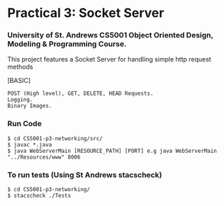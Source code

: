 # Practical 3: Socket Server

### University of St. Andrews CS5001 Object Oriented Design, Modeling & Programming Course. 
This project features a Socket Server for handling simple http request methods


[BASIC]

    POST (High level), GET, DELETE, HEAD Requests.
    Logging.
    Binary Images.

### Run Code

~~~
$ cd CS5001-p3-networking/src/
$ javac *.java
$ java WebServerMain [RESOURCE_PATH] [PORT] e.g java WebServerMain "../Resources/www" 8006
~~~

### To run tests (Using St Andrews stacscheck)

~~~
$ cd CS5001-p3-networking/
$ stacscheck ./Tests
~~~
